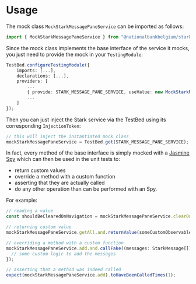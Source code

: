 # Usage

The mock class `MockStarkMessagePaneService` can be imported as follows:

```typescript
import { MockStarkMessagePaneService } from "@nationalbankbelgium/stark-ui/testing";
```

Since the mock class implements the base interface of the service it mocks, you just need to provide the mock in your `TestingModule`:

```typescript
TestBed.configureTestingModule({
    imports: [...],
    declarations: [...],
    providers: [
        ...
        { provide: STARK_MESSAGE_PANE_SERVICE, useValue: new MockStarkMessagePaneService() },
        ...
    ]
});
```

Then you can just inject the Stark service via the TestBed using its corresponding `InjectionToken`:

```typescript
// this will inject the instantiated mock class
mockStarkMessagePaneService = TestBed.get(STARK_MESSAGE_PANE_SERVICE);
```

In fact, every method of the base interface is simply mocked
with a [Jasmine Spy](https://jasmine.github.io/api/3.5/Spy.html) which can then be used in the unit tests to:

- return custom values
- override a method with a custom function
- asserting that they are actually called
- do any other operation than can be performed with an Spy.

For example:

```typescript
// reading a value
const shouldBeClearedOnNavigation = mockStarkMessagePaneService.clearOnNavigation;

// returning custom value
mockStarkMessagePaneService.getAll.and.returnValue(someCustomObservable);

// overriding a method with a custom function
mockStarkMessagePaneService.add.and.callFake((messages: StarkMessage[]) => {
  // some custom logic to add the messages
});

// asserting that a method was indeed called
expect(mockStarkMessagePaneService.add).toHaveBeenCalledTimes(1);
```

